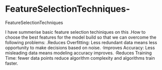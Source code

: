 # FeatureSelectionTechniques-
FeatureSelectionTechniques 

I have summerise basic feature selection techiniques on this .How to choose the best features for the model build
so that we can overcome the following problems:
 .Reduces Overfitting: Less redundant data means less opportunity to make decisions based on noise.
 ·Improves Accuracy: Less misleading data means modeling accuracy improves.
 ·Reduces Training Time: fewer data points reduce algorithm complexity and algorithms train faster.
 

